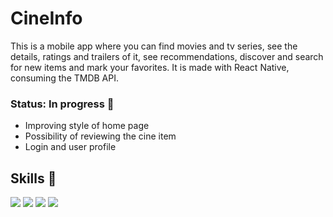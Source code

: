 # CineInfo

This is a mobile app where you can find movies and tv series, see the details, ratings and trailers of it, see recommendations, discover and search for new items and mark your favorites. It is made with React Native, consuming the TMDB API. 

### Status: In progress 🚧

- Improving style of home page
- Possibility of reviewing the cine item
- Login and user profile

## Skills 🧰
<div>
  <img src="https://img.shields.io/badge/TypeScript-007ACC?style=for-the-badge&logo=typescript&logoColor=white">  
  <img src="https://img.shields.io/badge/React_Native-20232A?style=for-the-badge&logo=react&logoColor=61DAFB" /> 
  <img src="https://img.shields.io/badge/Android_Studio-3DDC84?style=for-the-badge&logo=android-studio&logoColor=white" /> 
  <img src="https://img.shields.io/badge/axios-671ddf?&style=for-the-badge&logo=axios&logoColor=white" /> 
</div>

